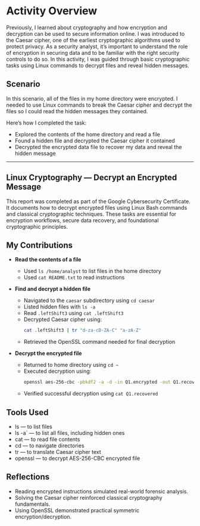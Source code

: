 # Activity Overview

Previously, I learned about cryptography and how encryption and decryption can be used to secure information online. I was introduced to the Caesar cipher, one of the earliest cryptographic algorithms used to protect privacy. As a security analyst, it’s important to understand the role of encryption in securing data and to be familiar with the right security controls to do so. In this activity, I was guided through basic cryptographic tasks using Linux commands to decrypt files and reveal hidden messages.

## Scenario

In this scenario, all of the files in my home directory were encrypted. I needed to use Linux commands to break the Caesar cipher and decrypt the files so I could read the hidden messages they contained.

Here’s how I completed the task:
- Explored the contents of the home directory and read a file
- Found a hidden file and decrypted the Caesar cipher it contained
- Decrypted the encrypted data file to recover my data and reveal the hidden message

---
## Linux Cryptography — Decrypt an Encrypted Message

This report was completed as part of the Google Cybersecurity Certificate. It documents how to decrypt encrypted files using Linux Bash commands and classical cryptographic techniques. These tasks are essential for encryption workflows, secure data recovery, and foundational cryptographic principles.

## My Contributions

- **Read the contents of a file**
  - Used `ls /home/analyst` to list files in the home directory
  - Used `cat README.txt` to read instructions

- **Find and decrypt a hidden file**
  - Navigated to the `caesar` subdirectory using `cd caesar`
  - Listed hidden files with `ls -a`
  - Read `.leftShift3` using `cat .leftShift3`
  - Decrypted Caesar cipher using:
    ```bash
    cat .leftShift3 | tr "d-za-cD-ZA-C" "a-zA-Z"
    ```
  - Retrieved the OpenSSL command needed for final decryption

- **Decrypt the encrypted file**
  - Returned to home directory using `cd ~`
  - Executed decryption using:
    ```bash
    openssl aes-256-cbc -pbkdf2 -a -d -in Q1.encrypted -out Q1.recovered -k ettubrute
    ```
  - Verified successful decryption using `cat Q1.recovered`

## Tools Used

- ls — to list files
- ls -a` — to list all files, including hidden ones
- cat — to read file contents
- cd — to navigate directories
- tr — to translate Caesar cipher text
- openssl — to decrypt AES-256-CBC encrypted file

## Reflections

- Reading encrypted instructions simulated real-world forensic analysis.
- Solving the Caesar cipher reinforced classical cryptography fundamentals.
- Using OpenSSL demonstrated practical symmetric encryption/decryption.
